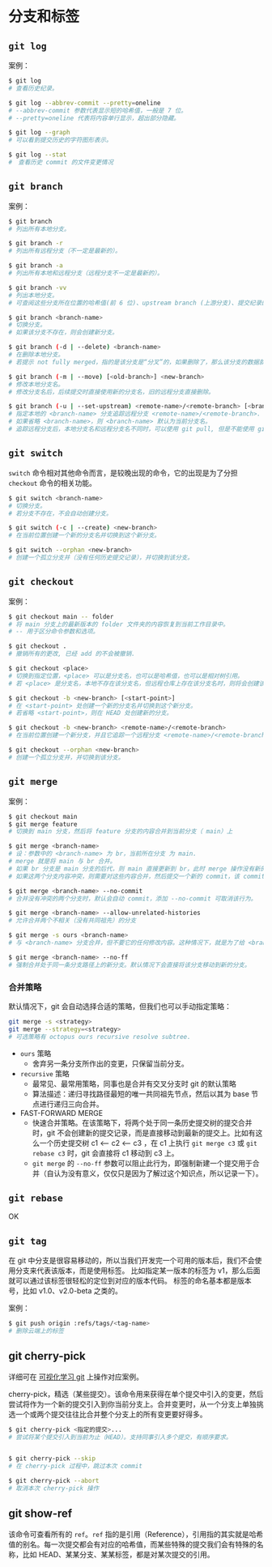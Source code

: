 # 分支和标签

## `git log`

案例：

```sh
$ git log
# 查看历史纪录。

$ git log --abbrev-commit --pretty=oneline
# --abbrev-commit 参数代表显示短的哈希值，一般是 7 位。
# --pretty=oneline 代表将内容单行显示，超出部分隐藏。

$ git log --graph
# 可以看到提交历史的字符图形表示。

$ git log --stat
#　查看历史 commit 的文件变更情况
```

## `git branch`

案例：

```sh
$ git branch
# 列出所有本地分支。

$ git branch -r
# 列出所有远程分支（不一定是最新的）。

$ git branch -a
# 列出所有本地和远程分支（远程分支不一定是最新的）。

$ git branch -vv
# 列出本地分支。
# 可查阅这些分支所在位置的哈希值(前 6 位)、upstream branch (上游分支)、提交纪录的描述。

$ git branch <branch-name>
# 切换分支。
# 如果该分支不存在，则会创建新分支。

$ git branch (-d | --delete) <branch-name>
# 在删除本地分支。
# 若提示 not fully merged，指的是该分支是“分叉”的，如果删除了，那么该分支的数据就消失了。我们可以先合并该分支，然后再删除该分支就没有问题了，或者使用 -D 强制删除，那么我们就会丢失该分支的数据。

$ git branch (-m | --move) [<old-branch>] <new-branch>
# 修改本地分支名。
# 修改分支名后，后续提交时直接使用新的分支名，旧的远程分支直接删除。

$ git branch (-u | --set-upstream) <remote-name>/<remote-branch> [<branch-name>]
# 指定本地的 <branch-name> 分支追踪远程分支 <remote-name>/<remote-branch>.
# 如果省略 <branch-name>，则 <branch-name> 默认为当前分支名。
# 追踪远程分支后，本地分支名和远程分支名不同时，可以使用 git pull, 但是不能使用 git push.
```

## `git switch`

`switch` 命令相对其他命令而言，是较晚出现的命令，它的出现是为了分担 `checkout` 命令的相关功能。

```sh
$ git switch <branch-name>
# 切换分支。
# 若分支不存在，不会自动创建分支。

$ git switch (-c | --create) <new-branch>
# 在当前位置创建一个新的分支名并切换到这个新分支。

$ git switch --orphan <new-branch>
# 创建一个孤立分支并（没有任何历史提交记录），并切换到该分支。
```

## `git checkout`

案例：

```sh
$ git checkout main -- folder
# 将 main 分支上的最新版本的 folder 文件夹的内容恢复到当前工作目录中。
# -- 用于区分命令参数和选项。

$ git checkout .
# 撤销所有的更改, 已经 add 的不会被撤销.

$ git checkout <place>
# 切换到指定位置，<place> 可以是分支名，也可以是哈希值，也可以是相对树引用。
# 若 <place> 是分支名，本地不存在该分支名，但远程仓库上存在该分支名时，则将会创建该分支，并且该分支自动追踪远程仓库上的同名分支。

$ git checkout -b <new-branch> [<start-point>]
# 在 <start-point> 处创建一个新的分支名并切换到这个新分支。
# 若省略 <start-point>，则在 HEAD 处创建新的分支。

$ git checkout -b <new-branch> <remote-name>/<remote-branch>
# 在当前位置创建一个新分支，并且它追踪一个远程分支 <remote-name>/<remote-branch>, 但是该追踪只支持 pull，并不支持 push.

$ git checkout --orphan <new-branch>
# 创建一个孤立分支并，并切换到该分支。
```

## `git merge`

案例：

```sh
$ git checkout main
$ git merge feature
# 切换到 main 分支，然后将 feature 分支的内容合并到当前分支（ main）上

$ git merge <branch-name>
# 设：参数中的 <branch-name> 为 br，当前所在分支 为 main.
# merge 就是将 main 与 br 合并。
# 如果 br 分支是 main 分支的后代，则 main 直接更新到 br，此时 merge 操作没有新的 commit.
# 如果这两个分支内容冲突，则需要对这些内容合并，然后提交一个新的 commit，该 commit 包含 main 和 br 两个分支的内容。注意此时 br 还在原来的位置。一般我们还会将 br 也更新到合并后的分支

$ git merge <branch-name> --no-commit
# 合并没有冲突的两个分支时，默认会自动 commit，添加 --no-commit 可取消该行为。

$ git merge <branch-name> --allow-unrelated-histories
# 允许合并两个不相关（没有共同祖先）的分支

$ git merge -s ours <branch-name>
# 与 <branch-name> 分支合并，但不要它的任何修改内容。这种情况下，就是为了给 <branch-name> 分支 留个备份。

$ git merge <branch-name> --no-ff
# 强制合并处于同一条分支路径上的新分支。默认情况下会直接将该分支移动到新的分支。
```

### 合并策略

默认情况下，git 会自动选择合适的策略，但我们也可以手动指定策略：

```sh
git merge -s <strategy>
git merge --strategy=<strategy>
# 可选策略有 octopus ours recursive resolve subtree.
```

- `ours` 策略
    - 舍弃另一条分支所作出的变更，只保留当前分支。
- `recursive` 策略
    - 最常见、最常用策略，同事也是合并有交叉分支时 git 的默认策略
    - 算法描述：递归寻找路径最短的唯一共同祖先节点，然后以其为 base 节点进行递归三向合并。
- FAST-FORWARD MERGE
    - 快速合并策略。在该策略下，将两个处于同一条历史提交树的提交合并时，git 不会创建新的提交记录，而是直接移动到最新的提交上。比如有这么一个历史提交树 c1 <—— c2 <—— c3 ，在 c1 上执行 `git merge c3` 或 `git rebase c3` 时，git 会直接将 c1 移动到 c3 上。
    - `git merge` 的 `--no-ff` 参数可以阻止此行为，即强制新建一个提交用于合并（自认为没有意义，仅仅只是因为了解过这个知识点，所以记录一下）。

## `git rebase`

OK

## `git tag`

在 git 中分支是很容易移动的，所以当我们开发完一个可用的版本后，我们不会使用分支来代表该版本，而是使用标签。
比如指定某一版本的标签为 v1，那么后面就可以通过该标签很轻松的定位到对应的版本代码。
标签的命名基本都是版本号，比如 v1.0、v2.0-beta 之类的。

案例：

```sh
$ git push origin :refs/tags/<tag-name>
# 删除云端上的标签

```

## git cherry-pick

详细可在 [可视化学习 git](https://learngitbranching.js.org) 上操作对应案例。

cherry-pick，精选（某些提交）。该命令用来获得在单个提交中引入的变更，然后尝试将作为一个新的提交引入到你当前分支上。合并变更时，从一个分支上单独挑选一个或两个提交往往比合并整个分支上的所有变更要好得多。

```sh
$ git cherry-pick <指定的提交>...
# 尝试将某个提交引入到当前为止（HEAD）。支持同事引入多个提交，有顺序要求。


$ git cherry-pick --skip
# 在 cherry-pick 过程中，跳过本次 commit

$ git cherry-pick --abort
# 取消本次 cherry-pick 操作
```

## git show-ref

该命令可查看所有的 `ref`。`ref` 指的是引用（Reference），引用指的其实就是哈希值的别名。每一次提交都会有对应的哈希值，而某些特殊的提交我们会有特殊的名称，比如 HEAD、某某分支、某某标签，都是对某次提交的引用。
